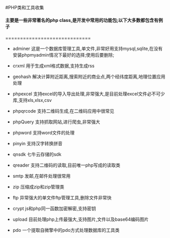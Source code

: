 #PHP类和工具收集
#### 主要是一些非常著名的php class,是开发中常用的功能包;以下大多数都包含有例子
=============================
- adminer 这是一个数据库管理工具,单文件,非常好用支持mysql,sqlite,在没有安装phpmyadmin情况下最好的选择;使用后要删除;
- crxml 用于生成xml格式数据,支持生成rss
- geohash 解决计算附近距离,搜索附近的商业点,两个经纬度距离,地理位置应用处理
- phpexcel 支持excel的导入导出处理,非常强大,是目前处理excel文件必不可少库,支持xls,xlsx,csv

- phpqrcode 支持二维码生成,在二维码应用中很常见
- phpQuery 支持抓取网站,进行爬虫,非常强大
- phpword 支持word文件的处理

- pinyin 支持汉字转换拼音
- qnsdk 七牛云存储的sdk
- qreader 支持二维码的读取,目前唯一php写成的读取类
- smtp 发邮,在邮件处理很常用
- zip 压缩成zip和zip管理类
- ftp 异常强大的单文件ftp管理工具,删除文件非常快
- crypt js和php同一函数加密解密,支持密钥
- upload 目前处理php上传最强大,支持图片,文件以及base64编码图片
- pdo 一个提取自微擎中的pdo方式处理数据库的工具类
